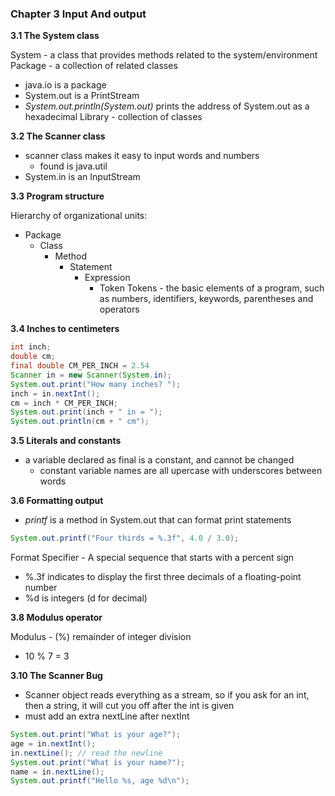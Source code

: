 ### Chapter 3 Input And output

**3.1 The System class**

System - a class that provides methods related to the system/environment
Package - a collection of related classes
  - java.io is a package
- System.out is a PrintStream
- *System.out.println(System.out)* prints the address of System.out as a hexadecimal
Library - collection of classes

**3.2 The Scanner class**

- scanner class makes it easy to input words and numbers
  - found is java.util
- System.in is an InputStream

**3.3 Program structure**

Hierarchy of organizational units:
  - Package
    - Class
      - Method
        - Statement
          - Expression
            - Token
Tokens - the basic elements of a program, such as numbers, identifiers, keywords, parentheses and operators

**3.4 Inches to centimeters**

```java
int inch;
double cm;
final double CM_PER_INCH = 2.54
Scanner in = new Scanner(System.in);
System.out.print("How many inches? ");
inch = in.nextInt();
cm = inch * CM_PER_INCH;
System.out.print(inch + " in = ");
System.out.println(cm + " cm");

```

**3.5 Literals and constants**

- a variable declared as final is a constant, and cannot be changed
  - constant variable names are all upercase with underscores between words

**3.6 Formatting output**

- *printf* is a method in System.out that can format print statements
```java
System.out.printf("Four thirds = %.3f", 4.0 / 3.0);
```
Format Specifier - A special sequence that starts with a percent sign
  - %.3f indicates to display the first three decimals of a floating-point number
  - %d is integers (d for decimal)

**3.8 Modulus operator**

Modulus - (%) remainder of integer division
- 10 % 7 = 3

**3.10 The Scanner Bug**

- Scanner object reads everything as a stream, so if you ask for an int, then a string, it will cut you off after the int is given
- must add an extra nextLine after nextInt

```java
System.out.print("What is your age?");
age = in.nextInt();
in.nextLine(); // read the newline
System.out.print("What is your name?");
name = in.nextLine();
System.out.printf("Hello %s, age %d\n");
```

